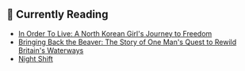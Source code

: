 ## 📖 Currently Reading
* [In Order To Live: A North Korean Girl's Journey to Freedom](https://www.goodreads.com/review/show/4083098737)
* [Bringing Back the Beaver: The Story of One Man's Quest to Rewild Britain's Waterways](https://www.goodreads.com/review/show/4085001198)
* [Night Shift](https://www.goodreads.com/review/show/3937043011)
